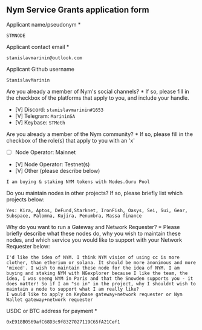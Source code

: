Nym Service Grants application form 
------------------------------------

Applicant name/pseudonym *
```
STMNODE
```

Applicant contact email *
```
stanislavmarinin@outlook.com
```

Applicant Github username
```
StanislavMarinin
```

Are you already a member of Nym's social channels? * 
If so, please fill in the checkbox of the platforms that apply to you, and include your handle. 
- [V] Discord: `stanislavmarinin#1653`
- [V] Telegram: `MarininSA`
- [V] Keybase: `STMeth`

Are you already a member of the Nym community? * 
If so, please fill in the checkbox of the role(s) that apply to you with an 'x' 
- [ ] Node Operator: Mainnet 
- [V] Node Operator: Testnet(s)
- [V] Other (please describe below)
```
I am buying & staking NYM tokens with Nodes.Guru Pool
```

Do you maintain nodes in other projects? 
If so, please briefly list which projects below: 
```
Yes: Kira, Aptos, DeFund,Starknet, IronFish, Oasys, Sei, Sui, Gear, Subspace, Palomna, Kujira, Penumbra, Massa finance
```

Why do you want to run a Gateway and Network Requester? * 
Please briefly describe what these nodes do, why you wish to maintain these nodes, and which service you would like to support with your Network Requester below: 
```
I'd like the idea of NYM. I think NYM vision of using cc is more clother, than etherium or solana. It should be more anonimous and more 'mixed'. I wish to maintain these node for the idea of NYM. I am buying and staking NYM with NGexplorer because I like the team, the idea, I was seeng NYM in Paris and that the Snowden supports you - it does matter! So if I am "so in" in the project, why I shouldnt wish to maintain a node to support what I am really like?
I would like to apply on Keybase gateway+network requester or Nym Wallet gateway+network requester
```

USDC or BTC address for payment * 
```
0xE918B0569afC68D3c9f8327027119C65fA21Cef1
```
